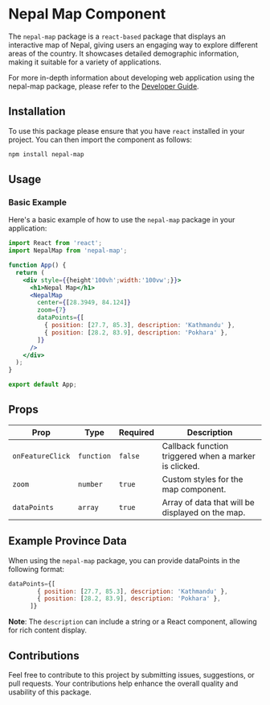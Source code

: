 # Nepal Map Component

The `nepal-map` package is a `react-based` package that displays an interactive map of Nepal, giving users an engaging way to explore different areas of the country. It showcases detailed demographic information, making it suitable for a variety of applications.

For more in-depth information about developing web application using the nepal-map package, please refer to the [Developer Guide](DEVELOPER_GUIDE.md).

## Installation

To use this package please ensure that you have `react` installed in your project. You can then import the component as follows:

```bash
npm install nepal-map
```

## Usage

### Basic Example

Here's a basic example of how to use the `nepal-map` package in your application:

```jsx
import React from 'react';
import NepalMap from 'nepal-map';

function App() {
  return (
    <div style={{height'100vh';width:'100vw';}}>
      <h1>Nepal Map</h1>
      <NepalMap
        center={[28.3949, 84.124]}
        zoom={7}
        dataPoints={[
          { position: [27.7, 85.3], description: 'Kathmandu' },
          { position: [28.2, 83.9], description: 'Pokhara' },
        ]}
      />
    </div>
  );
}

export default App;
```

## Props

| Prop             | Type       | Required | Description                                           |
| ---------------- | ---------- | -------- | ----------------------------------------------------- |
| `onFeatureClick` | `function` | `false`  | Callback function triggered when a marker is clicked. |
| `zoom`           | `number`   | `true`   | Custom styles for the map component.                  |
| `dataPoints`     | `array`    | `true`   | Array of data that will be displayed on the map.      |

## Example Province Data

When using the `nepal-map` package, you can provide dataPoints in the following format:

```javascript
dataPoints={[
        { position: [27.7, 85.3], description: 'Kathmandu' },
        { position: [28.2, 83.9], description: 'Pokhara' },
      ]}
```

**Note**: The `description` can include a string or a React component, allowing for rich content display.

## Contributions

Feel free to contribute to this project by submitting issues, suggestions, or pull requests. Your contributions help enhance the overall quality and usability of this package.
